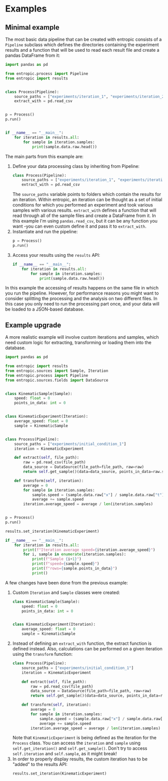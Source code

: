 # Examples
## Minimal example
The most basic data pipeline that can be created with entropic consists of a `Pipeline` subclass which defines the directories containing the experiment results and a function that will be used to read each result file and create a pandas DataFrame from it:

```python
import pandas as pd

from entropic.process import Pipeline
from entropic import results


class Process(Pipeline):
    source_paths = ["experiments/iteration_1", "experiments/iteration_2"]
    extract_with = pd.read_csv


p = Process()
p.run()


if __name__ == "__main__":
    for iteration in results.all:
        for sample in iteration.samples:
            print(sample.data.raw.head())
```


The main parts from this example are:
1. Define your data processing class by inheriting from Pipeline:
    ```python
    class Process(Pipeline):
        source_paths = ["experiments/iteration_1", "experiments/iteration_2"]
        extract_with = pd.read_csv
    ```
    The `source_paths` variable points to folders which contain the results for an iteration. Within entropic, an iteration can be thought as a set of initial conditions for which you performed an experiment and took various samples with various results. `extract_with` defines a function that will read through all of the sample files and create a DataFrame from it. In this example I'm using `pandas.read_csv`, but it can be any function you want -you can even custom define it and pass it to `extract_with`.
2. Instantiate and run the pipeline:
    ```python
    p = Process()
    p.run()
    ```
3. Access your results using the `results` API:
    ```python
    if __name__ == "__main__":
        for iteration in results.all:
            for sample in iteration.samples:
                print(sample.data.raw.head())
    ```
In this example the accessing of results happens on the same file in which you run the pipeline. However, for performance reasons you might want to consider splitting the processing and the analysis on two different files. In this case you only need to run the processing part once, and your data will be loaded to a JSON-based database.

## Example upgrade
A more realistic example will involve custom iterations and samples, which need custom logic for extracting, transforming or loading them into the database.

```python
import pandas as pd

from entropic import results
from entropic.sources import Sample, Iteration
from entropic.process import Pipeline
from entropic.sources.fields import DataSource


class KinematicSample(Sample):
    speed: float = 0
    points_in_data: int = 0


class KinematicExperiment(Iteration):
    average_speed: float = 0
    sample = KinematicSample


class Process(Pipeline):
    source_paths = ["experiments/initial_condition_1"]
    iteration = KinematicExperiment

    def extract(self, file_path):
        raw = pd.read_csv(file_path)
        data_source = DataSource(file_path=file_path, raw=raw)
        return self.get_sample()(data=data_source, points_in_data=raw.shape[0])

    def transform(self, iteration):
        average = 0
        for sample in iteration.samples:
            sample.speed = (sample.data.raw["x"] / sample.data.raw["t"]).mean()
            average += sample.speed
        iteration.average_speed = average / len(iteration.samples)


p = Process()
p.run()

results.set_iteration(KinematicExperiment)

if __name__ == "__main__":
    for iteration in results.all:
        print(f"Iteration average speed={iteration.average_speed}")
        for i, sample in enumerate(iteration.samples):
            print(f"Sample {i+1}")
            print(f"speed={sample.speed}")
            print(f"rows={sample.points_in_data}")
            print()
```


A few changes have been done from the previous example:

1. Custom `Iteration` and `Sample` classes were created:
    ```python
    class KinematicSample(Sample):
        speed: float = 0
        points_in_data: int = 0


    class KinematicExperiment(Iteration):
        average_speed: float = 0
        sample = KinematicSample
    ```
2. Instead of defining an `extract_with` function, the extract function is defined instead. Also, calculations can be performed on a given iteration using the `transform` function:
    ```python
    class Process(Pipeline):
        source_paths = ["experiments/initial_condition_1"]
        iteration = KinematicExperiment

        def extract(self, file_path):
            raw = pd.read_csv(file_path)
            data_source = DataSource(file_path=file_path, raw=raw)
            return self.get_sample()(data=data_source, points_in_data=raw.shape[0])

        def transform(self, iteration):
            average = 0
            for sample in iteration.samples:
                sample.speed = (sample.data.raw["x"] / sample.data.raw["t"]).mean()
                average += sample.speed
            iteration.average_speed = average / len(iteration.samples)
    ```
    Note that `KinematicExperiment` is being defined as the iteration for the `Process` class. You can access the `iteration` and `sample` using `self.get_iteration()` and `self.get_sample()`. Don't try to access `self.iteration` and `self.sample`, as it might break!
3. In order to properly display results, the custom iteration has to be "added" to the results API:
    ```python
    results.set_iteration(KinematicExperiment)
    ```



